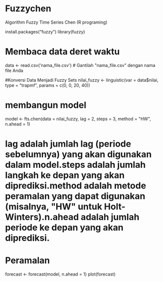 # Fuzzychen
Algorithm Fuzzy Time Series Chen (R programing)

install.packages("fuzzy")
library(fuzzy)

# Membaca data deret waktu
data <- read.csv('nama_file.csv')  # Gantilah "nama_file.csv" dengan nama file Anda

#Konversi Data Menjadi Fuzzy Sets
nilai_fuzzy <- linguistic(var = data$nilai, type = "trapmf", params = c(0, 0, 20, 40))

# membangun model
model <- fts.chen(data = nilai_fuzzy, lag = 2, steps = 3, method = "HW", n.ahead = 1)

# lag adalah jumlah lag (periode sebelumnya) yang akan digunakan dalam model.steps adalah jumlah langkah ke depan yang akan diprediksi.method adalah metode peramalan yang dapat digunakan (misalnya, "HW" untuk Holt-Winters).n.ahead adalah jumlah periode ke depan yang akan diprediksi.

# Peramalan
forecast <- forecast(model, n.ahead = 1)
plot(forecast)

